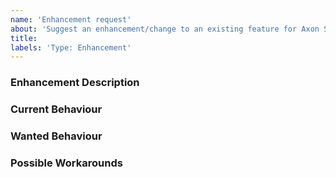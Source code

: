 ```yaml
---
name: 'Enhancement request'
about: 'Suggest an enhancement/change to an existing feature for Axon Server Migration Tool'
title:
labels: 'Type: Enhancement'
---
```


<!-- Please use markdown (https://guides.github.com/features/mastering-markdown/) semantics throughout the enhancement description. -->

### Enhancement Description

<!-- Please provide a description of the feature you envision. -->

### Current Behaviour

<!-- Please share the current behaviour of Axon Server Migration Tool around this topic, if applicable. -->

### Wanted Behaviour

<!-- Please describe the desired outcome through Axon Server Migration Tool around the suggested enhancement. -->

### Possible Workarounds

<!-- If applicable, share any workarounds for the described enhancement. -->
